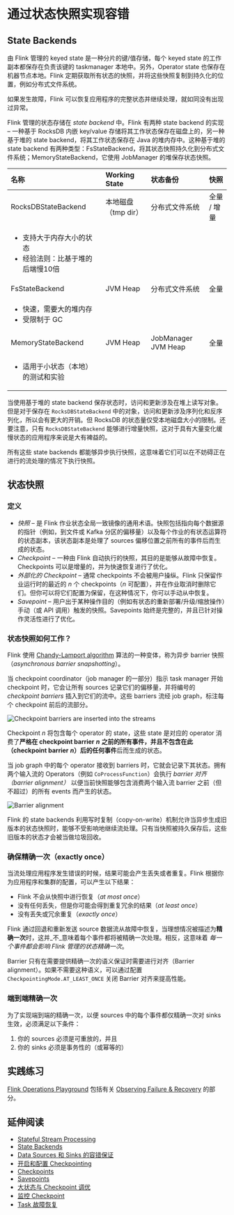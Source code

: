 # 通过状态快照实现容错

## State Backends

由 Flink 管理的 keyed state 是一种分片的键/值存储，每个 keyed state 的工作副本都保存在负责该键的 taskmanager 本地中。另外，Operator state 也保存在机器节点本地。Flink 定期获取所有状态的快照，并将这些快照复制到持久化的位置，例如分布式文件系统。

如果发生故障，Flink 可以恢复应用程序的完整状态并继续处理，就如同没有出现过异常。

Flink 管理的状态存储在 _state backend_ 中。Flink 有两种 state backend 的实现 – 一种基于 RocksDB 内嵌 key/value 存储将其工作状态保存在磁盘上的，另一种基于堆的 state backend，将其工作状态保存在 Java 的堆内存中。这种基于堆的 state backend 有两种类型：FsStateBackend，将其状态快照持久化到分布式文件系统；MemoryStateBackend，它使用 JobManager 的堆保存状态快照。

<table>
  <thead>
    <tr>
      <th style="text-align:left">&#x540D;&#x79F0;</th>
      <th style="text-align:left">Working State</th>
      <th style="text-align:left">&#x72B6;&#x6001;&#x5907;&#x4EFD;</th>
      <th style="text-align:left">&#x5FEB;&#x7167;</th>
    </tr>
  </thead>
  <tbody>
    <tr>
      <td style="text-align:left">RocksDBStateBackend</td>
      <td style="text-align:left">&#x672C;&#x5730;&#x78C1;&#x76D8;&#xFF08;tmp dir&#xFF09;</td>
      <td style="text-align:left">&#x5206;&#x5E03;&#x5F0F;&#x6587;&#x4EF6;&#x7CFB;&#x7EDF;</td>
      <td style="text-align:left">&#x5168;&#x91CF; / &#x589E;&#x91CF;</td>
    </tr>
    <tr>
      <td style="text-align:left">
        <ul>
          <li>&#x652F;&#x6301;&#x5927;&#x4E8E;&#x5185;&#x5B58;&#x5927;&#x5C0F;&#x7684;&#x72B6;&#x6001;</li>
          <li>&#x7ECF;&#x9A8C;&#x6CD5;&#x5219;&#xFF1A;&#x6BD4;&#x57FA;&#x4E8E;&#x5806;&#x7684;&#x540E;&#x7AEF;&#x6162;10&#x500D;</li>
        </ul>
      </td>
      <td style="text-align:left"></td>
      <td style="text-align:left"></td>
      <td style="text-align:left"></td>
    </tr>
    <tr>
      <td style="text-align:left">FsStateBackend</td>
      <td style="text-align:left">JVM Heap</td>
      <td style="text-align:left">&#x5206;&#x5E03;&#x5F0F;&#x6587;&#x4EF6;&#x7CFB;&#x7EDF;</td>
      <td style="text-align:left">&#x5168;&#x91CF;</td>
    </tr>
    <tr>
      <td style="text-align:left">
        <ul>
          <li>&#x5FEB;&#x901F;&#xFF0C;&#x9700;&#x8981;&#x5927;&#x7684;&#x5806;&#x5185;&#x5B58;</li>
          <li>&#x53D7;&#x9650;&#x5236;&#x4E8E; GC</li>
        </ul>
      </td>
      <td style="text-align:left"></td>
      <td style="text-align:left"></td>
      <td style="text-align:left"></td>
    </tr>
    <tr>
      <td style="text-align:left">MemoryStateBackend</td>
      <td style="text-align:left">JVM Heap</td>
      <td style="text-align:left">JobManager JVM Heap</td>
      <td style="text-align:left">&#x5168;&#x91CF;</td>
    </tr>
    <tr>
      <td style="text-align:left">
        <ul>
          <li>&#x9002;&#x7528;&#x4E8E;&#x5C0F;&#x72B6;&#x6001;&#xFF08;&#x672C;&#x5730;&#xFF09;&#x7684;&#x6D4B;&#x8BD5;&#x548C;&#x5B9E;&#x9A8C;</li>
        </ul>
      </td>
      <td style="text-align:left"></td>
      <td style="text-align:left"></td>
      <td style="text-align:left"></td>
    </tr>
  </tbody>
</table>

当使用基于堆的 state backend 保存状态时，访问和更新涉及在堆上读写对象。但是对于保存在 `RocksDBStateBackend` 中的对象，访问和更新涉及序列化和反序列化，所以会有更大的开销。但 RocksDB 的状态量仅受本地磁盘大小的限制。还要注意，只有 `RocksDBStateBackend` 能够进行增量快照，这对于具有大量变化缓慢状态的应用程序来说是大有裨益的。

所有这些 state backends 都能够异步执行快照，这意味着它们可以在不妨碍正在进行的流处理的情况下执行快照。

## 状态快照

### 定义

* _快照_ – 是 Flink 作业状态全局一致镜像的通用术语。快照包括指向每个数据源的指针（例如，到文件或 Kafka 分区的偏移量）以及每个作业的有状态运算符的状态副本，该状态副本是处理了 sources 偏移位置之前所有的事件后而生成的状态。
* _Checkpoint_ – 一种由 Flink 自动执行的快照，其目的是能够从故障中恢复。Checkpoints 可以是增量的，并为快速恢复进行了优化。
* _外部化的 Checkpoint_ – 通常 checkpoints 不会被用户操纵。Flink 只保留作业运行时的最近的 _n_ 个 checkpoints（_n_ 可配置），并在作业取消时删除它们。但你可以将它们配置为保留，在这种情况下，你可以手动从中恢复。
* _Savepoint_ – 用户出于某种操作目的（例如有状态的重新部署/升级/缩放操作）手动（或 API 调用）触发的快照。Savepoints 始终是完整的，并且已针对操作灵活性进行了优化。

### 状态快照如何工作？

Flink 使用 [Chandy-Lamport algorithm](https://en.wikipedia.org/wiki/Chandy-Lamport_algorithm) 算法的一种变体，称为异步 barrier 快照（_asynchronous barrier snapshotting_）。

当 checkpoint coordinator（job manager 的一部分）指示 task manager 开始 checkpoint 时，它会让所有 sources 记录它们的偏移量，并将编号的 _checkpoint barriers_ 插入到它们的流中。这些 barriers 流经 job graph，标注每个 checkpoint 前后的流部分。

![Checkpoint barriers are inserted into the streams](https://ci.apache.org/projects/flink/flink-docs-release-1.11/fig/stream_barriers.svg)

Checkpoint _n_ 将包含每个 operator 的 state，这些 state 是对应的 operator 消费了**严格在 checkpoint barrier** _**n**_ **之前的所有事件，并且不包含在此（checkpoint barrier** _**n**_**）后的任何事件**后而生成的状态。

当 job graph 中的每个 operator 接收到 barriers 时，它就会记录下其状态。拥有两个输入流的 Operators（例如 `CoProcessFunction`）会执行 _barrier 对齐（barrier alignment）_ 以便当前快照能够包含消费两个输入流 barrier 之前（但不超过）的所有 events 而产生的状态。

![Barrier alignment](https://ci.apache.org/projects/flink/flink-docs-release-1.11/fig/stream_aligning.svg)

Flink 的 state backends 利用写时复制（copy-on-write）机制允许当异步生成旧版本的状态快照时，能够不受影响地继续流处理。只有当快照被持久保存后，这些旧版本的状态才会被当做垃圾回收。

### 确保精确一次（exactly once）

当流处理应用程序发生错误的时候，结果可能会产生丢失或者重复。Flink 根据你为应用程序和集群的配置，可以产生以下结果：

* Flink 不会从快照中进行恢复（_at most once_）
* 没有任何丢失，但是你可能会得到重复冗余的结果（_at least once_）
* 没有丢失或冗余重复（_exactly once_）

Flink 通过回退和重新发送 source 数据流从故障中恢复，当理想情况被描述为**精确一次**时，这并_不_意味着每个事件都将被精确一次处理。相反，这意味着 _每一个事件都会影响 Flink 管理的状态精确一次_。

Barrier 只有在需要提供精确一次的语义保证时需要进行对齐（Barrier alignment）。如果不需要这种语义，可以通过配置 `CheckpointingMode.AT_LEAST_ONCE` 关闭 Barrier 对齐来提高性能。

### 端到端精确一次

为了实现端到端的精确一次，以便 sources 中的每个事件都仅精确一次对 sinks 生效，必须满足以下条件：

1. 你的 sources 必须是可重放的，并且
2. 你的 sinks 必须是事务性的（或幂等的）

## 实践练习

[Flink Operations Playground](https://ci.apache.org/projects/flink/flink-docs-release-1.11/zh/try-flink/flink-operations-playground.html) 包括有关 [Observing Failure & Recovery](https://ci.apache.org/projects/flink/flink-docs-release-1.11/zh/try-flink/flink-operations-playground.html#observing-failure--recovery) 的部分。

## 延伸阅读

* [Stateful Stream Processing](https://ci.apache.org/projects/flink/flink-docs-release-1.11/zh/concepts/stateful-stream-processing.html)
* [State Backends](https://ci.apache.org/projects/flink/flink-docs-release-1.11/zh/ops/state/state_backends.html)
* [Data Sources 和 Sinks 的容错保证](https://ci.apache.org/projects/flink/flink-docs-release-1.11/zh/dev/connectors/guarantees.html)
* [开启和配置 Checkpointing](https://ci.apache.org/projects/flink/flink-docs-release-1.11/zh/dev/stream/state/checkpointing.html)
* [Checkpoints](https://ci.apache.org/projects/flink/flink-docs-release-1.11/zh/ops/state/checkpoints.html)
* [Savepoints](https://ci.apache.org/projects/flink/flink-docs-release-1.11/zh/ops/state/savepoints.html)
* [大状态与 Checkpoint 调优](https://ci.apache.org/projects/flink/flink-docs-release-1.11/zh/ops/state/large_state_tuning.html)
* [监控 Checkpoint](https://ci.apache.org/projects/flink/flink-docs-release-1.11/zh/monitoring/checkpoint_monitoring.html)
* [Task 故障恢复](https://ci.apache.org/projects/flink/flink-docs-release-1.11/zh/dev/task_failure_recovery.html)

